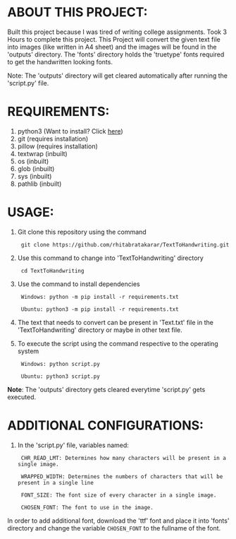 # ABOUT THIS PROJECT:

Built this project because I was tired of writing college assignments. Took 3 Hours to complete this project. This Project will convert the given text file into images (like written in A4 sheet) and the images will be found in the 'outputs' directory. The 'fonts' directory holds the 'truetype' fonts required to get the handwritten looking fonts.

Note: The 'outputs' directory will get cleared automatically after running the 'script.py' file.


# REQUIREMENTS:

1. python3 (Want to install? Click [here](https://www.python.org/downloads/))
2. git (requires installation)
3. pillow (requires installation)
4. textwrap (inbuilt)
5. os (inbuilt)
6. glob (inbuilt)
7. sys (inbuilt)
8. pathlib (inbuilt)


# USAGE:

1. Git clone this repository using the command

        git clone https://github.com/rhitabratakarar/TextToHandwriting.git

2. Use this command to change into 'TextToHandwriting' directory

        cd TextToHandwriting

3. Use the command to install dependencies

        Windows: python -m pip install -r requirements.txt

        Ubuntu: python3 -m pip install -r requirements.txt

4. The text that needs to convert can be present in 'Text.txt' file in the 'TextToHandwriting' directory or maybe in other text file.

5. To execute the script using the command respective to the operating system

        Windows: python script.py

        Ubuntu: python3 script.py

**Note**: The 'outputs' directory gets cleared everytime 'script.py' gets executed.


# ADDITIONAL CONFIGURATIONS:

1. In the 'script.py' file, variables named:

        CHR_READ_LMT: Determines how many characters will be present in a single image.

        WRAPPED_WIDTH: Determines the numbers of characters that will be present in a single line

        FONT_SIZE: The font size of every character in a single image.

        CHOSEN_FONT: The font to use in the image.

In order to add additional font, download the 'ttf' font and place it into 'fonts' directory and change the variable `CHOSEN_FONT` to the fullname of the font.
